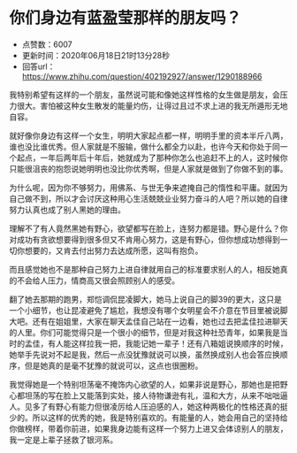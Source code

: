 # 你们身边有蓝盈莹那样的朋友吗？
- 点赞数：6007
- 更新时间：2020年06月18日21时13分28秒
- 回答url：https://www.zhihu.com/question/402192927/answer/1290188966
<body>
 <p data-pid="uL7kj2Br">我特别希望有这样的一个朋友，虽然说可能和像她这样性格的女生做是朋友，会压力很大。害怕被这种女生散发的能量灼伤，让得过且过不求上进的我无所遁形无地自容。</p>
 <p data-pid="NopJOlL1">就好像你身边有这样一个女生，明明大家起点都一样，明明手里的资本半斤八两，谁也没比谁优秀。但人家就是不服输，做什么都全力以赴，也许今天和你处于同一个起点，一年后两年后十年后，她就成为了那种你怎么也追赶不上的人，这时候你只能很沮丧的抱怨说她明明也没比你优秀啊，但是人家就是做到了你做不到的事。</p>
 <p data-pid="oWY-_pKI">为什么呢，因为你不够努力，用佛系、与世无争来遮掩自己的惰性和平庸。就因为自己做不到，所以才会讨厌这种用心生活兢兢业业努力奋斗的人吧？所以她的自律努力认真也成了别人黑她的理由。</p>
 <p data-pid="P0f9m8lq">理解不了有人竟然黑她有野心，欲望都写在脸上，连努力都是错。野心是什么？你对成功有贪欲想要得到很多但又不肯用心努力，这是有野心，但你想成功想得到一切你想要的，又肯去付出努力去达成所愿，这叫有抱负。</p>
 <p data-pid="Jyk0Und-">而且感觉她也不是那种自己努力上进自律就用自己的标准要求别人的人，相反她真的不会给人压力，情商高又很会照顾别人的感受。</p>
 <p data-pid="oKn0VJ4W">翻了她去那期的跑男，郑恺调侃昆凌脚大，她马上说自己的脚39的更大，这只是一个小细节，也让昆凌避免了尴尬，我想没有哪个女明星会不介意在节目里被说脚大吧。还有在姐姐里，大家在聊天孟佳自己站在一边看，她也过去把孟佳拉进聊天的人里。你们可能觉得只是一个很小的细节，但是对我这种社恐青年，如果我是当时的孟佳，有人能这样拉我一把，我能记她一辈子！还有八箱姐说换顺序的时候，她举手先说对不起是我，然后一点没犹豫就说可以换，虽然换成别人也会答应换顺序，但是她真的是毫不犹豫的就说可以，这点也很圈粉。</p>
 <p data-pid="zm2W2Wrz">我觉得她是一个特别坦荡毫不掩饰内心欲望的人，如果非说是野心，那她也是把野心都坦荡的写在脸上又能落到实处，接人待物谦逊有礼，温和大方，从来不咄咄逼人。见多了有野心有能力但很凌厉给人压迫感的人，她这种两极化的性格还真的挺少的。所以这样的优秀的她，我是特别喜欢的。有能量的人，她会用自己的坚持给你做榜样，带着你前进，如果我身边能有这样一个努力上进又会体谅别人的朋友，我一定是上辈子拯救了银河系。</p>
</body>